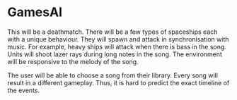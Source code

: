# GamesAI

This will be a deathmatch. There will be a few types of spaceships each with a unique behaviour. They will spawn and attack in synchronisation with music. For example, heavy ships will attack when there is bass in the song. Units will shoot lazer rays during long notes in the song. The environment will be responsive to the melody of the song.

The user will be able to choose a song from their library. Every song will result in a different gameplay. Thus, it is hard to predict the exact timeline of the events.
